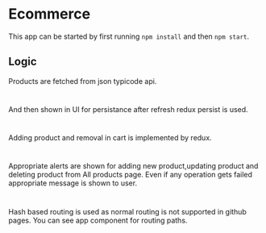 # Ecommerce
This app can be started by first running `npm install`
and then `npm start`.
## Logic
Products are fetched from json typicode api.
#
And then shown in UI for persistance after refresh redux persist is used.
#
Adding product and removal in cart is implemented by redux.
#
Appropriate alerts are shown for adding new product,updating product and deleting product from All products page. Even if any operation gets failed appropriate message is shown to user.
#
Hash based routing is used as normal routing is not supported in github pages.
You can see app component for routing paths.
